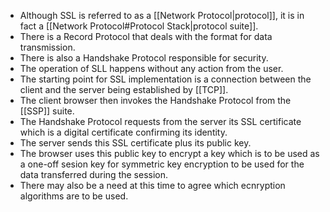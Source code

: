 - Although SSL is referred to as a [[Network Protocol|protocol]], it is in fact a [[Network Protocol#Protocol Stack|protocol suite]].
- There is a Record Protocol that deals with the format for data transmission.
- There is also a Handshake Protocol responsible for security.
- The operation of SLL happens without any action from the user.
- The starting point for SSL implementation is a connection between the client and the server being established by [[TCP]].
- The client browser then invokes the Handshake Protocol from the [[SSP]] suite.
- The Handshake Protocol requests from the server its SSL certificate which is a digital certificate confirming its identity.
- The server sends this SSL certificate plus its public key.
- The browser uses this public key to encrypt a key which is to be used as a one-off sesion key for symmetric key encryption to be used for the data transferred during the session.
- There may also be a need at this time to agree which ecnryption algorithms are to be used.